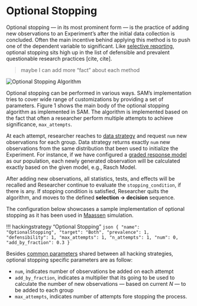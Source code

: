 # Optional Stopping

Optional stopping — in its most prominent form — is the practice of adding new observations to an Experiment’s after the initial data collection is concluded. Often the main incentive behind applying this method is to push one of the dependent variable to significant. Like [selective reporting](selective-reporting.md), optional stopping sits high up in the list of defensible and prevalent questionable research practices [cite, cite].

> maybe I can add more “fact” about each method

![Optional Stopping Algorithm](hacking-strategies/figures/optional-stopping.png)

Optional stopping can be performed in various ways. SAM’s implementation tries to cover wide range of customizations by providing a set of parameters. Figure 1 shows the main body of the optional stopping algorithm as implemented in SAM. The algorithm is implemented based on the fact that often a researcher perform multiple attempts to achieve significance, `max_attempts`.

At each attempt, researcher reaches to [data strategy](data-strategy.md) and request `num` new observations for each group. Data strategy returns exactly `num` new observations from the same distribution that been used to initialize the Experiment. For instance, if we have configured a [graded response model](data-strategies.md#graded-response-model) as our population, each newly generated observation will be calculated exactly based on the given model, e.g., Rasch Model.

After adding new observations, all statistics, tests, and effects will be recalled and Researcher continue to evaluate the `stopping_condition`, if there is any. If stopping condition is satisfied, Researcher quits the algorithm, and moves to the defined **selection → decision** sequence. 

The configuration below showcases a sample implementation of optional stopping as it has been used in [Maassen](esther_first_year.md) simulation.

!!! hackingstrategy “Optional Stopping”
	```json
	{
      "name": "OptionalStopping",
      "target": "Both",
      "prevalence": 1,
      "defensibility": 1,
      "max_attempts": 1,
      "n_attempts": 1,
      "num": 0,
      "add_by_fraction": 0.3
    }
	```

Besides [common parameters](hacking-strategies.md#hacking-strategy-specification) shared between all hacking strategies, optional stopping specific parameters are as follow:

- `num`, indicates number of observations be added on each attempt
- `add_by_fraction`, indicates a multiplier that its going to be used to calculate the number of new observations — based on current *N* — to be added to each group
- `max_attempts`, indicates number of attempts fore stopping the process.
